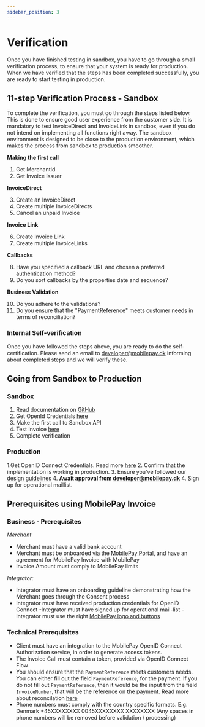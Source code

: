 ```yaml
---
sidebar_position: 3
---
```


# Verification

Once you have finished testing in sandbox, you have to go through a small verification process, to ensure that your system is ready for production.
When we have verified that the steps has been completed successfully, you are ready to start testing in production.

## 11-step Verification Process - Sandbox

To complete the verification, you must go through the steps listed below. This is done to ensure good user experience from the customer side. It is mandatory to test InvoiceDirect and InvoiceLink  in sandbox, even if you do not intend on implementing all functions right away. The sandbox environment is designed to be close to the production environment, which makes the process from sandbox to production smoother.

**Making the first call**

1. Get MerchantId
2. Get Invoice Issuer

**InvoiceDirect**

3. Create an InvoiceDirect
4. Create multiple InvoiceDirects
5. Cancel an unpaid Invoice

**Invoice Link**

6. Create Invoice Link
7. Create multiple InvoiceLinks

**Callbacks**

8. Have you specified a callback URL and chosen a preferred authentication method?
9. Do you sort callbacks by the properties date and sequence?

**Business Validation**

10. Do you adhere to the validations?
11. Do you ensure that the "PaymentReference" meets customer needs in terms of reconciliation?

### Internal Self-verification

Once you have followed the steps above, you are ready to do the self-certification. Please send an email to developer@mobilepay.dk informing about completed steps and we will verify these.

## Going from Sandbox to Production

### Sandbox

1. Read documentation on [GitHub](/docs/invoice)
2. Get OpenId Credentials [here](/docs/invoice/authentication)
3. Make the first call to Sandbox API
4. Test Invoice [here](/docs/invoice/development-guide/test)
5. Complete verification

### Production

1.Get OpenID Connect Credentials. Read more [here](/docs/invoice/authentication)
2. Confirm that the implementation is working in production.
3. Ensure you've followed our [design guidelines](https://www.mobilepaygroup.com/design)
4. **Await approval from developer@mobilepay.dk**
4. Sign up for operational maillist.

## Prerequisites using MobilePay Invoice

### Business - Prerequisites

*Merchant*

- Merchant must have a valid bank account
- Merchant must be onboarded via the [MobilePay Portal](https://admin.mobilepay.dk/), and have an agreement for MobilePay Invoice with MobilePay
- Invoice Amount must comply to MobilePay limits

*Integrator:*

- Integrator must have an onboarding guideline demonstrating how the Merchant goes through the Consent process
- Integrator must have received production credentials for OpenID Connect
 -Integrator must have signed up for operational mail-list
 -Integrator must use the right [MobilePay logo and buttons](https://www.mobilepaygroup.com/design)

### Technical Prerequisites

- Client must have an integration to the MobilePay OpenID Connect Authorization service, in order to generate access tokens.
- The Invoice Call must contain a token, provided via OpenID Connect Flow
- You should ensure that the `PaymentReference` meets customers needs. You can either fill out the field `PaymentReference`, for the payment. If you do not fill out `PaymentReference`, then it would be the input from the field `InvoiceNumber`, that will be the reference on the payment. Read more about reconcilation [here](/docs/invoice/development-guide/production)
- Phone numbers must comply with the country specific formats. E.g. Denmark +45XXXXXXXX 0045XXXXXXXX XXXXXXXX (Any spaces in phone numbers will be removed before validation / processing)
